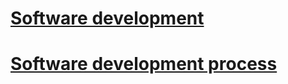 # [Software development](https://en.wikipedia.org/wiki/Software_development)



# [Software development process](https://en.wikipedia.org/wiki/Software_development_process)